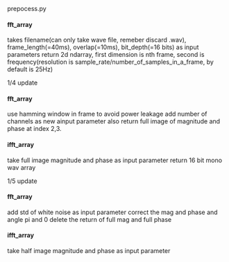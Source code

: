 prepocess.py

#### fft_array ####
takes filename(can only take wave file, remeber discard .wav), frame_length(=40ms), overlap(=10ms), bit_depth(=16 bits) as input parameters
return 2d ndarray, first dimension is nth frame, second is frequency(resolution is sample_rate/number_of_samples_in_a_frame, by default is 25Hz)


1/4 update
#### fft_array ####
use hamming window in frame to avoid power leakage
add number of channels as new ainput parameter
also return full image of magnitude and phase at index 2,3.

#### ifft_array ####
take full image magnitude and phase as input parameter
return 16 bit mono wav array

1/5 update

#### fft_array ####
add std of white noise as input parameter 
correct the mag and phase and angle pi and 0
delete the return of full mag and full phase 

#### ifft_array ####
take half image magnitude and phase as input parameter
